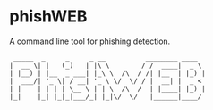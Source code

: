 # phishWEB
A command line tool for phishing detection.
```
 _____  _     _     _ __          ________ ____  
|  __ \| |   (_)   | |\ \        / /  ____|  _ \ 
| |__) | |__  _ ___| |_\ \  /\  / /| |__  | |_) |
|  ___/| '_ \| / __| '_ \ \/  \/ / |  __| |  _ < 
| |    | | | | \__ \ | | \  /\  /  | |____| |_) |
|_|    |_| |_|_|___/_| |_|\/  \/   |______|____/ 
